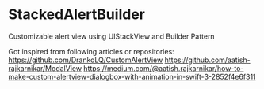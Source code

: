 # StackedAlertBuilder
Customizable alert view using UIStackView and Builder Pattern

Got inspired from following articles or repositories:
https://github.com/DrankoLQ/CustomAlertView
https://github.com/aatish-rajkarnikar/ModalView
https://medium.com/@aatish.rajkarnikar/how-to-make-custom-alertview-dialogbox-with-animation-in-swift-3-2852f4e6f311
